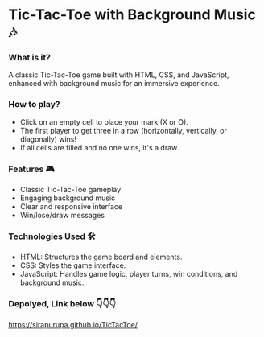 # Tic-Tac-Toe with Background Music 🎶

### What is it? 

A classic Tic-Tac-Toe game built with HTML, CSS, and JavaScript, enhanced with background music for an immersive experience. 

### How to play?

* Click on an empty cell to place your mark (X or O).
* The first player to get three in a row (horizontally, vertically, or diagonally) wins!
* If all cells are filled and no one wins, it's a draw. 

### Features 🎮

* Classic Tic-Tac-Toe gameplay
* Engaging background music
* Clear and responsive interface 
* Win/lose/draw messages

### Technologies Used 🛠️

* HTML: Structures the game board and elements.
* CSS: Styles the game interface.
* JavaScript: Handles game logic, player turns, win conditions, and background music. 

### Depolyed, Link below 👇👇👇

https://sirapurupa.github.io/TicTacToe/
